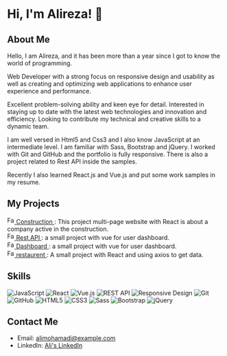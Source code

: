 # Hi, I'm Alireza! 👋

## About Me
Hello, I am Alireza, and it has been more than a year since I got to know the world of programming.

Web Developer with a strong focus on responsive design and usability as well as creating and optimizing web applications to enhance user experience and performance.

Excellent problem-solving ability and keen eye for detail. Interested in staying up to date with the latest web technologies and innovation and efficiency. Looking to contribute my technical and creative skills to a dynamic team.

I am well versed in Html5 and Css3 and I also know JavaScript at an intermediate level. I am familiar with Sass, Bootstrap and jQuery. I worked with Git and GitHub and the portfolio is fully responsive. There is also a project related to Rest API inside the samples.

Recently I also learned React.js and Vue.js and put some work samples in my resume.

## My Projects
<div>
    <a href="https://constructionreact2023.netlify.app/">
        <img src="https://constructionreact2023.netlify.app/Favicon.ico" alt="Favicon" width="17" height="17">
        <span>Construction</span>
    </a>: This project multi-page website with React is about a company active in the construction.
</div>

<div>
    <a href="https://cryptoreact2023.netlify.app/">
        <img src="https://cryptoreact2023.netlify.app/Favicon.ico" alt="Favicon" width="17" height="17">
        <span>Rest API</span>
    </a>: a small project with vue for user dashboard.
</div>

<div>
    <a href="https://taskapp2024.netlify.app/">
        <img src="https://taskapp2024.netlify.app/Favicon.ico" alt="Favicon" width="17" height="17">
        <span>Dashboard</span>
    </a>: a small project with vue for user dashboard.
</div>

<div>
    <a href="https://restaurentjs2023.netlify.app/">
        <img src="https://restaurentjs2023.netlify.app/Images/Favicon.ico" alt="Favicon" width="17" height="17">
        <span>restaurent</span>
    </a>: A small project with React and using axios to get data.
</div>
  
## Skills
![JavaScript](https://img.shields.io/badge/-JavaScript-F0DB4F?style=for-the-badge&logo=javascript&logoColor=black)
![React](https://img.shields.io/badge/-React-61DAFB?style=for-the-badge&logo=react&logoColor=black)
![Vue.js](https://img.shields.io/badge/-Vue.js-4FC08D?style=for-the-badge&logo=vue.js&logoColor=white)
![REST API](https://img.shields.io/badge/-REST&#32;API-gray?style=for-the-badge&logo=api&logoColor=black)
![Responsive Design](https://img.shields.io/badge/-Responsive&#32;Design-0DB7ED?style=for-the-badge&logo=responsive&logoColor=white)
![Git](https://img.shields.io/badge/-Git-F05033?style=for-the-badge&logo=git&logoColor=white)
![GitHub](https://img.shields.io/badge/-GitHub-181717?style=for-the-badge&logo=github&logoColor=white)
![HTML5](https://img.shields.io/badge/-HTML5-E34F26?style=for-the-badge&logo=html5&logoColor=white)
![CSS3](https://img.shields.io/badge/-CSS3-1572B6?style=for-the-badge&logo=css3&logoColor=white)
![Sass](https://img.shields.io/badge/-Sass-CC6699?style=for-the-badge&logo=sass&logoColor=white)
![Bootstrap](https://img.shields.io/badge/-Bootstrap-7952B3?style=for-the-badge&logo=bootstrap&logoColor=white)
![jQuery](https://img.shields.io/badge/-jQuery-0769AD?style=for-the-badge&logo=jquery&logoColor=white)

## Contact Me
- Email: alimohamadi@example.com
- LinkedIn: [Ali's LinkedIn](https://www.linkedin.com/in/alimohamadi)
